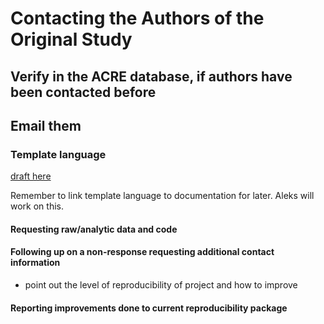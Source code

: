 # Contacting the Authors of the Original Study

## Verify in the ACRE database, if authors have been contacted before

## Email them     

### Template language   
[draft here](https://docs.google.com/document/d/1xJ7pZTQ1VQXVCrs6IUlp7HlBB4oxYha0oOniCG2SWLM/edit?ts=5d251563)

Remember to link template language to documentation for later. Aleks will work on this.

#### Requesting raw/analytic data and code  
#### Following up on a non-response requesting additional contact information
  - point out the level of reproducibility of project and how to improve
#### Reporting improvements done to current reproducibility package
